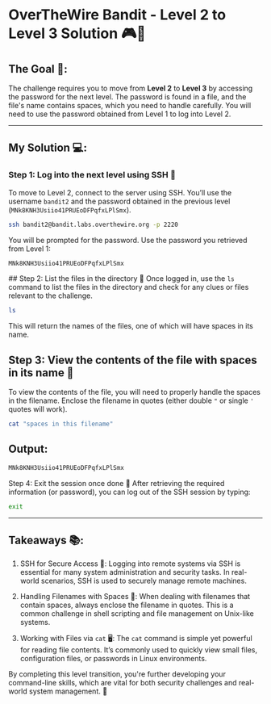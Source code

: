 # OverTheWire Bandit - Level 2 to Level 3 Solution 🎮🔐

## The Goal 🎯:
The challenge requires you to move from **Level 2** to **Level 3** by accessing the password for the next level. The password is found in a file, and the file's name contains spaces, which you need to handle carefully. You will need to use the password obtained from Level 1 to log into Level 2.

---

## My Solution 💻:

### Step 1: Log into the next level using SSH 🔑
To move to Level 2, connect to the server using SSH. You’ll use the username `bandit2` and the password obtained in the previous level (`MNk8KNH3Usiio41PRUEoDFPqfxLPlSmx`).

```bash
ssh bandit2@bandit.labs.overthewire.org -p 2220
```

You will be prompted for the password. Use the password you retrieved from Level 1:

```bash
MNk8KNH3Usiio41PRUEoDFPqfxLPlSmx
```

## Step 2: List the files in the directory 📂
Once logged in, use the `ls` command to list the files in the directory and check for any clues or files relevant to the challenge.

```bash
ls
```

This will return the names of the files, one of which will have spaces in its name.

## Step 3: View the contents of the file with spaces in its name 📖
To view the contents of the file, you will need to properly handle the spaces in the filename. Enclose the filename in quotes (either double `"` or single `'` quotes will work).

```bash
cat "spaces in this filename"
```

## Output: 

```bash
MNk8KNH3Usiio41PRUEoDFPqfxLPlSmx
```

Step 4: Exit the session once done 🛑
After retrieving the required information (or password), you can log out of the SSH session by typing:

```bash
exit
```

---

## Takeaways 📚:

1. SSH for Secure Access 🔐: Logging into remote systems via SSH is essential for many system administration and security tasks. In real-world scenarios, SSH is used to securely manage remote machines.

2. Handling Filenames with Spaces 📝: When dealing with filenames that contain spaces, always enclose the filename in quotes. This is a common challenge in shell scripting and file management on Unix-like systems.

3. Working with Files via `cat` 🖥️: The `cat` command is simple yet powerful for reading file contents. It’s commonly used to quickly view small files, configuration files, or passwords in Linux environments.

By completing this level transition, you're further developing your command-line skills, which are vital for both security challenges and real-world system management. 🚀

